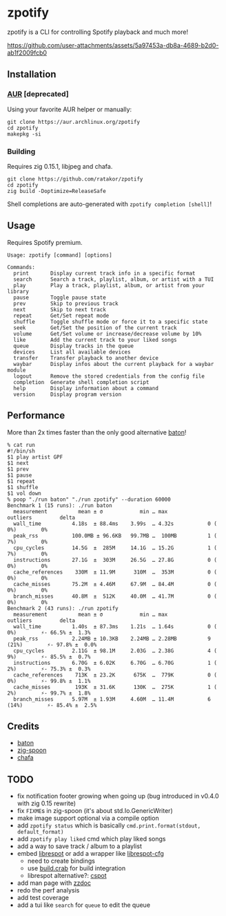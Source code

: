 # zpotify
zpotify is a CLI for controlling Spotify playback and much more!

https://github.com/user-attachments/assets/5a97453a-db8a-4689-b2d0-ab1f2009fcb0

## Installation

### [AUR](https://aur.archlinux.org/packages/zpotify) [deprecated]

Using your favorite AUR helper or manually:

```
git clone https://aur.archlinux.org/zpotify
cd zpotify
makepkg -si
```

### Building

Requires zig 0.15.1, libjpeg and chafa.

```
git clone https://github.com/ratakor/zpotify
cd zpotify
zig build -Doptimize=ReleaseSafe
```

Shell completions are auto-generated with `zpotify completion [shell]`!

## Usage

Requires Spotify premium.

```
Usage: zpotify [command] [options]

Commands:
  print       Display current track info in a specific format
  search      Search a track, playlist, album, or artist with a TUI
  play        Play a track, playlist, album, or artist from your library
  pause       Toggle pause state
  prev        Skip to previous track
  next        Skip to next track
  repeat      Get/Set repeat mode
  shuffle     Toggle shuffle mode or force it to a specific state
  seek        Get/Set the position of the current track
  volume      Get/Set volume or increase/decrease volume by 10%
  like        Add the current track to your liked songs
  queue       Display tracks in the queue
  devices     List all available devices
  transfer    Transfer playback to another device
  waybar      Display infos about the current playback for a waybar module
  logout      Remove the stored credentials from the config file
  completion  Generate shell completion script
  help        Display information about a command
  version     Display program version
```

## Performance

More than 2x times faster than the only good alternative [baton](https://github.com/joshuathompson/baton)!

```
% cat run
#!/bin/sh
$1 play artist GPF
$1 next
$1 prev
$1 pause
$1 repeat
$1 shuffle
$1 vol down
% poop "./run baton" "./run zpotify" --duration 60000
Benchmark 1 (15 runs): ./run baton
  measurement          mean ± σ            min … max           outliers         delta
  wall_time          4.18s  ± 88.4ms    3.99s  … 4.32s           0 ( 0%)        0%
  peak_rss           100.0MB ± 96.6KB   99.7MB …  100MB          1 ( 7%)        0%
  cpu_cycles         14.5G  ±  285M     14.1G  … 15.2G           1 ( 7%)        0%
  instructions       27.1G  ±  303M     26.5G  … 27.8G           0 ( 0%)        0%
  cache_references    330M  ± 11.9M      310M  …  353M           0 ( 0%)        0%
  cache_misses       75.2M  ± 4.46M     67.9M  … 84.4M           0 ( 0%)        0%
  branch_misses      40.8M  ±  512K     40.0M  … 41.7M           0 ( 0%)        0%
Benchmark 2 (43 runs): ./run zpotify
  measurement          mean ± σ            min … max           outliers         delta
  wall_time          1.40s  ± 87.3ms    1.21s  … 1.64s           0 ( 0%)        ⚡- 66.5% ±  1.3%
  peak_rss           2.24MB ± 10.3KB    2.24MB … 2.28MB          9 (21%)        ⚡- 97.8% ±  0.0%
  cpu_cycles         2.11G  ± 98.1M     2.03G  … 2.38G           4 ( 9%)        ⚡- 85.5% ±  0.7%
  instructions       6.70G  ± 6.02K     6.70G  … 6.70G           1 ( 2%)        ⚡- 75.3% ±  0.3%
  cache_references    713K  ± 23.2K      675K  …  779K           0 ( 0%)        ⚡- 99.8% ±  1.1%
  cache_misses        193K  ± 31.6K      130K  …  275K           1 ( 2%)        ⚡- 99.7% ±  1.8%
  branch_misses      5.97M  ± 1.93M     4.60M  … 11.4M           6 (14%)        ⚡- 85.4% ±  2.5%
```

## Credits

- [baton](https://github.com/joshuathompson/baton)
- [zig-spoon](https://git.sr.ht/~leon_plickat/zig-spoon)
- [chafa](https://github.com/hpjansson/chafa)

## TODO

- fix notification footer growing when going up (bug introduced in v0.4.0 with zig 0.15 rewrite)
- fix `FIXME`s in zig-spoon (it's about std.Io.GenericWriter)
- make image support optional via a compile option
- add `zpotify status` which is basically `cmd.print.format(stdout, default_format)`
- add `zpotify play liked` cmd which play liked songs
- add a way to save track / album to a playlist
- embed [librespot](https://github.com/librespot-org/librespot) or add a wrapper like [librespot-cfg](https://gist.github.com/Ratakor/7dab4b17311a5c60d3b36ad34a02388a)
  - need to create bindings
  - use [build.crab](https://github.com/akarpovskii/build.crab) for build integration
  - librespot alternative?: [cspot](https://github.com/feelfreelinux/cspot)
- add man page with [zzdoc](https://github.com/rockorager/zzdoc)
- redo the perf analysis
- add test coverage
- add a tui like `search` for `queue` to edit the queue
